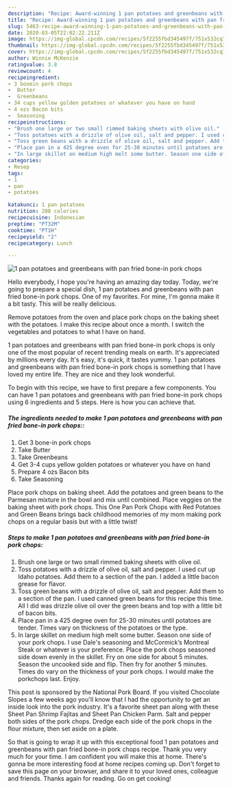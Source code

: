 ```yaml
---
description: "Recipe: Award-winning 1 pan potatoes and greenbeans with pan fried bone-in pork chops"
title: "Recipe: Award-winning 1 pan potatoes and greenbeans with pan fried bone-in pork chops"
slug: 5463-recipe-award-winning-1-pan-potatoes-and-greenbeans-with-pan-fried-bone-in-pork-chops
date: 2020-03-05T22:02:22.211Z
image: https://img-global.cpcdn.com/recipes/5f2255fbd345497f/751x532cq70/1-pan-potatoes-and-greenbeans-with-pan-fried-bone-in-pork-chops-recipe-main-photo.jpg
thumbnail: https://img-global.cpcdn.com/recipes/5f2255fbd345497f/751x532cq70/1-pan-potatoes-and-greenbeans-with-pan-fried-bone-in-pork-chops-recipe-main-photo.jpg
cover: https://img-global.cpcdn.com/recipes/5f2255fbd345497f/751x532cq70/1-pan-potatoes-and-greenbeans-with-pan-fried-bone-in-pork-chops-recipe-main-photo.jpg
author: Winnie McKenzie
ratingvalue: 3.8
reviewcount: 4
recipeingredient:
- 3 bonein pork chops
-  Butter
-  Greenbeans
- 34 cups yellow golden potatoes or whatever you have on hand
- 4 ozs Bacon bits
-  Seasoning
recipeinstructions:
- "Brush one large or two small rimmed baking sheets with olive oil."
- "Toss potatoes with a drizzle of olive oil, salt and pepper. I used cut up Idaho potatoes. Add them to a section of the pan. I added a little bacon grease for flavor."
- "Toss green beans with a drizzle of olive oil, salt and pepper. Add them to a section of the pan. I used canned green beans for this recipe this time. All I did was drizzle olive oil over the green beans and top with a little bit of bacon bits."
- "Place pan in a 425 degree oven for 25-30 minutes until potatoes are tender. Times vary on thickness of the potatoes or the type."
- "In large skillet on medium high melt some butter. Season one side of your pork chops. I use Dale&#39;s seasoning and McCormick’s Montreal Steak or whatever is your preference. Place the pork chops seasoned side down evenly in the skillet. Fry on one side for about 5 minutes. Season the uncooked side and flip. Then fry for another 5 minutes. Times do vary on the thickness of your pork chops. I would make the porkchops last. Enjoy."
categories:
- Resep
tags:
- 1
- pan
- potatoes

katakunci: 1 pan potatoes
nutrition: 208 calories
recipecuisine: Indonesian
preptime: "PT32M"
cooktime: "PT1H"
recipeyield: "2"
recipecategory: Lunch

---
```



![1 pan potatoes and greenbeans with pan fried bone-in pork chops](https://img-global.cpcdn.com/recipes/5f2255fbd345497f/751x532cq70/1-pan-potatoes-and-greenbeans-with-pan-fried-bone-in-pork-chops-recipe-main-photo.jpg)

Hello everybody, I hope you're having an amazing day today. Today, we're going to prepare a special dish, 1 pan potatoes and greenbeans with pan fried bone-in pork chops. One of my favorites. For mine, I'm gonna make it a bit tasty. This will be really delicious.

Remove potatoes from the oven and place pork chops on the baking sheet with the potatoes. I make this recipe about once a month. I switch the vegetables and potatoes to what I have on hand.

1 pan potatoes and greenbeans with pan fried bone-in pork chops is only one of the most popular of recent trending meals on earth. It's appreciated by millions every day. It's easy, it's quick, it tastes yummy. 1 pan potatoes and greenbeans with pan fried bone-in pork chops is something that I have loved my entire life. They are nice and they look wonderful.


To begin with this recipe, we have to first prepare a few components. You can have 1 pan potatoes and greenbeans with pan fried bone-in pork chops using 6 ingredients and 5 steps. Here is how you can achieve that.

##### The ingredients needed to make 1 pan potatoes and greenbeans with pan fried bone-in pork chops::

1. Get 3 bone-in pork chops
1. Take  Butter
1. Take  Greenbeans
1. Get 3-4 cups yellow golden potatoes or whatever you have on hand
1. Prepare 4 ozs Bacon bits
1. Take  Seasoning


Place pork chops on baking sheet. Add the potatoes and green beans to the Parmesan mixture in the bowl and mix until combined. Place veggies on the baking sheet with pork chops. This One Pan Pork Chops with Red Potatoes and Green Beans brings back childhood memories of my mom making pork chops on a regular basis but with a little twist! 

##### Steps to make 1 pan potatoes and greenbeans with pan fried bone-in pork chops:

1. Brush one large or two small rimmed baking sheets with olive oil.
1. Toss potatoes with a drizzle of olive oil, salt and pepper. I used cut up Idaho potatoes. Add them to a section of the pan. I added a little bacon grease for flavor.
1. Toss green beans with a drizzle of olive oil, salt and pepper. Add them to a section of the pan. I used canned green beans for this recipe this time. All I did was drizzle olive oil over the green beans and top with a little bit of bacon bits.
1. Place pan in a 425 degree oven for 25-30 minutes until potatoes are tender. Times vary on thickness of the potatoes or the type.
1. In large skillet on medium high melt some butter. Season one side of your pork chops. I use Dale&#39;s seasoning and McCormick’s Montreal Steak or whatever is your preference. Place the pork chops seasoned side down evenly in the skillet. Fry on one side for about 5 minutes. Season the uncooked side and flip. Then fry for another 5 minutes. Times do vary on the thickness of your pork chops. I would make the porkchops last. Enjoy.


This post is sponsored by the National Pork Board. If you visited Chocolate Slopes a few weeks ago you&#39;ll know that I had the opportunity to get an inside look into the pork industry. It&#39;s a favorite sheet pan along with these Sheet Pan Shrimp Fajitas and Sheet Pan Chicken Parm. Salt and pepper both sides of the pork chops. Dredge each side of the pork chops in the flour mixture, then set aside on a plate. 

So that is going to wrap it up with this exceptional food 1 pan potatoes and greenbeans with pan fried bone-in pork chops recipe. Thank you very much for your time. I am confident you will make this at home. There's gonna be more interesting food at home recipes coming up. Don't forget to save this page on your browser, and share it to your loved ones, colleague and friends. Thanks again for reading. Go on get cooking!
